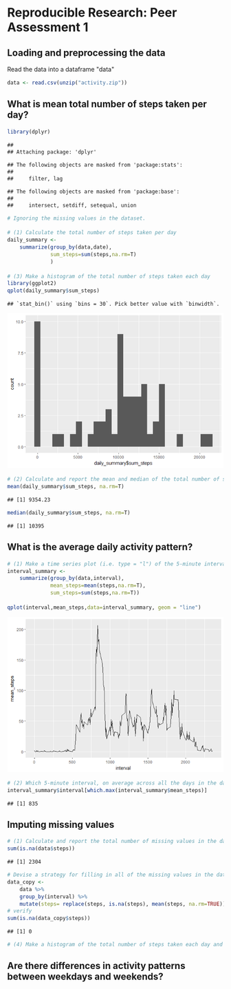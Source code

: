 # Reproducible Research: Peer Assessment 1


## Loading and preprocessing the data
Read the data into a dataframe "data"

```r
data <- read.csv(unzip("activity.zip"))
```

## What is mean total number of steps taken per day?

```r
library(dplyr)
```

```
## 
## Attaching package: 'dplyr'
```

```
## The following objects are masked from 'package:stats':
## 
##     filter, lag
```

```
## The following objects are masked from 'package:base':
## 
##     intersect, setdiff, setequal, union
```

```r
# Ignoring the missing values in the dataset.

# (1) Calculate the total number of steps taken per day
daily_summary <- 
    summarize(group_by(data,date),
              sum_steps=sum(steps,na.rm=T)
              )

# (3) Make a histogram of the total number of steps taken each day
library(ggplot2)
qplot(daily_summary$sum_steps)
```

```
## `stat_bin()` using `bins = 30`. Pick better value with `binwidth`.
```

![](PA1_template_files/figure-html/unnamed-chunk-2-1.png)<!-- -->

```r
# (2) Calculate and report the mean and median of the total number of steps taken per day
mean(daily_summary$sum_steps, na.rm=T)
```

```
## [1] 9354.23
```

```r
median(daily_summary$sum_steps, na.rm=T)
```

```
## [1] 10395
```

## What is the average daily activity pattern?

```r
# (1) Make a time series plot (i.e. type = "l") of the 5-minute interval (x-axis) and the average number of steps taken, averaged across all days (y-axis)
interval_summary <- 
    summarize(group_by(data,interval),
              mean_steps=mean(steps,na.rm=T),
              sum_steps=sum(steps,na.rm=T))

qplot(interval,mean_steps,data=interval_summary, geom = "line")
```

![](PA1_template_files/figure-html/unnamed-chunk-3-1.png)<!-- -->

```r
# (2) Which 5-minute interval, on average across all the days in the dataset, contains the maximum number of steps?
interval_summary$interval[which.max(interval_summary$mean_steps)]
```

```
## [1] 835
```


## Imputing missing values

```r
# (1) Calculate and report the total number of missing values in the dataset (i.e. the total number of rows with NAs)
sum(is.na(data$steps))
```

```
## [1] 2304
```

```r
# Devise a strategy for filling in all of the missing values in the dataset. The strategy does not need to be sophisticated. For example, you could use the mean/median for that day, or the mean for that 5-minute interval, etc.
data_copy <-
    data %>% 
    group_by(interval) %>%
    mutate(steps= replace(steps, is.na(steps), mean(steps, na.rm=TRUE)))
# verify
sum(is.na(data_copy$steps))
```

```
## [1] 0
```

```r
# (4) Make a histogram of the total number of steps taken each day and Calculate and report the mean and median total number of steps taken per day. Do these values differ from the estimates from the first part of the assignment? What is the impact of imputing missing data on the estimates of the total daily number of steps?
```



## Are there differences in activity patterns between weekdays and weekends?
